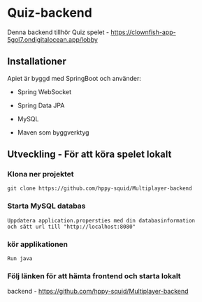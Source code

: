 # Quiz-backend

Denna backend tillhör Quiz spelet - https://clownfish-app-5gol7.ondigitalocean.app/lobby 

## Installationer

Apiet är byggd med SpringBoot och använder:

- Spring WebSocket

- Spring Data JPA

- MySQL

- Maven som byggverktyg

## Utveckling - För att köra spelet lokalt

### Klona ner projektet 
```
git clone https://github.com/hppy-squid/Multiplayer-backend
```
### Starta MySQL databas
```
Uppdatera application.propersties med din databasinformation
och sätt url till "http://localhost:8080"
```
### kör applikationen
```
Run java
```

### Följ länken för att hämta frontend och starta lokalt

 backend - https://github.com/hppy-squid/Multiplayer-backend


 
